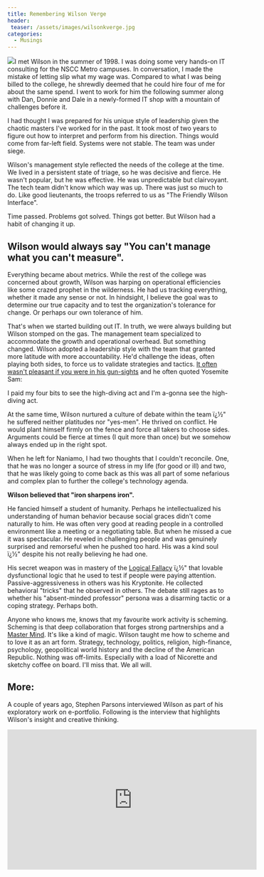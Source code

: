 ```yaml
---
title: Remembering Wilson Verge
header:
 teaser: /assets/images/wilsonkverge.jpg
categories:
  - Musings
---
```

<img src="https://douglangille.github.io/assets/images/wilsonkverge.jpg">I met Wilson in the summer of 1998. I was doing some very hands-on IT consulting for the NSCC Metro campuses. In conversation, I made the mistake of letting slip what my wage was. Compared to what I was being billed to the college, he shrewdly deemed that he could hire four of me for about the same spend. I went to work for him the following summer along with Dan, Donnie and Dale in a newly-formed IT shop with a mountain of challenges before it.

I had thought I was prepared for his unique style of leadership given the chaotic masters I've worked for in the past. It took most of two years to figure out how to interpret and perform from his direction. Things would come from far-left field. Systems were not stable. The team was under siege.

Wilson's management style reflected the needs of the college at the time. We lived in a persistent state of triage, so he was decisive and fierce. He wasn't popular, but he was effective. He was unpredictable but clairvoyant. The tech team didn't know which way was up. There was just so much to do. Like good lieutenants, the troops referred to us as "The Friendly Wilson Interface".

Time passed. Problems got solved. Things got better. But Wilson had a habit of changing it up.

<h2>
Wilson would always say "You can't manage what you can't measure".
  </h2>

Everything became about metrics. While the rest of the college was concerned about growth, Wilson was harping on operational efficiencies like some crazed prophet in the wilderness. He had us tracking everything, whether it made any sense or not. In hindsight, I believe the goal was to determine our true capacity and to test the organization's tolerance for change. Or perhaps our own tolerance of him.

That's when we started building out IT. In truth, we were always building but Wilson stomped on the gas. The management team specialized to accommodate the growth and operational overhead. But something changed. Wilson adopted a leadership style with the team that granted more latitude with more accountability. He'd challenge the ideas, often playing both sides, to force us to validate strategies and tactics. <a href="http://www.youtube.com/watch?v=VjfaCoA2sQk" target="_blank">It often wasn't pleasant if you were in his gun-sights</a> and he often quoted Yosemite Sam:

> 
  I paid my four bits to see the high-diving act and I'm a-gonna see the high-diving act.


At the same time, Wilson nurtured a culture of debate within the team ï¿½" he suffered neither platitudes nor "yes-men". He thrived on conflict. He would plant himself firmly on the fence and force all takers to choose sides. Arguments could be fierce at times (I quit more than once) but we somehow always ended up in the right spot.

When he left for Naniamo, I had two thoughts that I couldn't reconcile. One, that he was no longer a source of stress in my life (for good or ill) and two, that he was likely going to come back as this was all part of some nefarious and complex plan to further the college's technology agenda.

**Wilson believed that "iron sharpens iron".**

He fancied himself a student of humanity. Perhaps he intellectualized his understanding of human behavior because social graces didn't come naturally to him. He was often very good at reading people in a controlled environment like a meeting or a negotiating table. But when he missed a cue it was spectacular. He reveled in challenging people and was genuinely surprised and remorseful when he pushed too hard. His was a kind soul ï¿½" despite his not really believing he had one.

His secret weapon was in mastery of the <a href="http://en.wikipedia.org/wiki/Fallacy" target="_blank">Logical Fallacy</a> ï¿½" that lovable dysfunctional logic that he used to test if people were paying attention. Passive-aggressiveness in others was his Kryptonite. He collected behavioral "tricks" that he observed in others. The debate still rages as to whether his "absent-minded professor" persona was a disarming tactic or a coping strategy. Perhaps both.

Anyone who knows me, knows that my favourite work activity is scheming. Scheming is that deep collaboration that forges strong partnerships and a <a href="http://artofmanliness.com/2010/12/01/iron-sharpens-iron-the-power-of-master-mind-groups/" target="_blank">Master Mind</a>. It's like a kind of magic. Wilson taught me how to scheme and to love it as an art form. Strategy, technology, politics, religion, high-finance, psychology, geopolitical world history and the decline of the American Republic. Nothing was off-limits. Especially with a load of Nicorette and sketchy coffee on board. I'll miss that. We all will.

<h2>
More:
  </h2>

A couple of years ago, Stephen Parsons interviewed Wilson as part of his exploratory work on e-portfolio. Following is the interview that highlights Wilson's insight and creative thinking.

<iframe width="560" height="315" src="https://www.youtube.com/embed/E-58KOgBH1M" frameborder="0" allowfullscreen></iframe>
